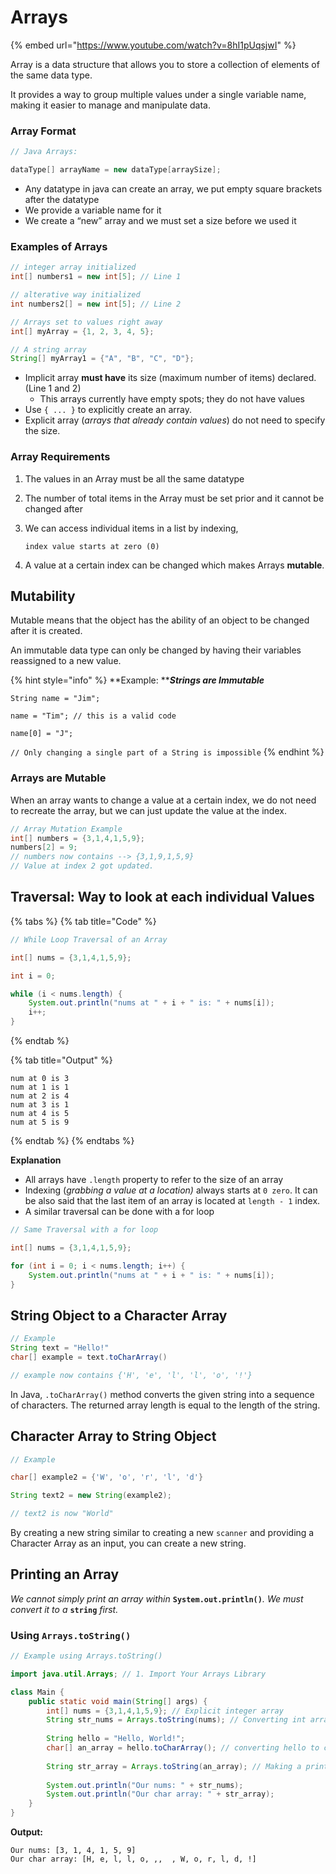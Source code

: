 # Arrays

{% embed url="https://www.youtube.com/watch?v=8hI1pUqsjwI" %}

Array is a data structure that allows you to store a collection of elements of the same data type.&#x20;

It provides a way to group multiple values under a single variable name, making it easier to manage and manipulate data.

### Array Format

```java
// Java Arrays:

dataType[] arrayName = new dataType[arraySize];
```

* Any datatype in java can create an array, we put empty square brackets after the datatype
* We provide a variable name for it
* We create a “new” array and we must set a size before we used it

### Examples of Arrays

```java
// integer array initialized
int[] numbers1 = new int[5]; // Line 1

// alterative way initialized
int numbers2[] = new int[5]; // Line 2

// Arrays set to values right away
int[] myArray = {1, 2, 3, 4, 5};

// A string array
String[] myArray1 = {"A", "B", "C", "D"};
```

* Implicit array **must have** its size (maximum number of items) declared. (Line 1 and 2)
  * This arrays currently have empty spots; they do not have values
* Use `{ ... }` to explicitly create an array.
* Explicit array (_arrays that already contain values_) do not need to specify the size.

### Array Requirements

1. The values in an Array must be all the same datatype
2. The number of total items in the Array must be set prior and it cannot be changed after&#x20;
3.  We can access individual items in a list by indexing,&#x20;

    `index value starts at zero (0)`
4. A value at a certain index can be changed which makes Arrays **mutable**.

## Mutability

Mutable means that the object has the ability of an object to be changed after it is created.

An immutable data type can only be changed by having their variables reassigned to a new value.

{% hint style="info" %}
**Example: **_**Strings are Immutable**_

`String name = "Jim";`

`name = "Tim"; // this is a valid code`

`name[0] = "J";`&#x20;

`// Only changing a single part of a String is impossible`
{% endhint %}

### Arrays are Mutable

When an array wants to change a value at a certain index, we do not need to recreate the array, but we can just update the value at the index.

```java
// Array Mutation Example
int[] numbers = {3,1,4,1,5,9};
numbers[2] = 9;
// numbers now contains --> {3,1,9,1,5,9}
// Value at index 2 got updated.
```

## Traversal: Way to look at each individual Values

{% tabs %}
{% tab title="Code" %}
```java
// While Loop Traversal of an Array

int[] nums = {3,1,4,1,5,9};

int i = 0;

while (i < nums.length) {
    System.out.println("nums at " + i + " is: " + nums[i]);
    i++; 
}
```
{% endtab %}

{% tab title="Output" %}
```
num at 0 is 3
num at 1 is 1
num at 2 is 4
num at 3 is 1
num at 4 is 5
num at 5 is 9
```
{% endtab %}
{% endtabs %}

**Explanation**

* All arrays have `.length` property to refer to the size of an array
* Indexing (_grabbing a value at a location)_ always starts at `0 zero`. It can be also said that the last item of an array is located at `length - 1` index.
* A similar traversal can be done with a for loop

```java
// Same Traversal with a for loop

int[] nums = {3,1,4,1,5,9};

for (int i = 0; i < nums.length; i++) {
    System.out.println("nums at " + i + " is: " + nums[i]);
}
```

## String Object to a Character Array

```java
// Example
String text = "Hello!"
char[] example = text.toCharArray()

// example now contains {'H', 'e', 'l', 'l', 'o', '!'}
```

In Java, `.toCharArray()` method converts the given string into a sequence of characters. The returned array length is equal to the length of the string.

## Character Array to String Object

```java
// Example

char[] example2 = {'W', 'o', 'r', 'l', 'd'}

String text2 = new String(example2);

// text2 is now "World"
```

By creating a new string similar to creating a new `scanner` and providing a Character Array as an input, you can create a new string.

## Printing an Array

_We cannot simply print an array within_ **`System.out.println()`**_. We must convert it to a_ **`string`** _first._

### Using `Arrays.toString()`

```java
// Example using Arrays.toString()

import java.util.Arrays; // 1. Import Your Arrays Library

class Main {
    public static void main(String[] args) {
        int[] nums = {3,1,4,1,5,9}; // Explicit integer array
        String str_nums = Arrays.toString(nums); // Converting int array to string
        
        String hello = "Hello, World!";
        char[] an_array = hello.toCharArray(); // converting hello to character array
        
        String str_array = Arrays.toString(an_array); // Making a printable char array
        
        System.out.println("Our nums: " + str_nums);
        System.out.println("Our char array: " + str_array); 
    }
}
```

**Output:**

```
Our nums: [3, 1, 4, 1, 5, 9]
Our char array: [H, e, l, l, o, ,,  , W, o, r, l, d, !]
```

